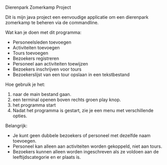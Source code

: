 
Dierenpark Zomerkamp Project

Dit is mijn java project een eenvoudige applicatie om een dierenpark zomerkamp te beheren via de commandline.

Wat kan je doen met dit programma:
- Personeelsleden toevoegen
- Activiteiten toevoegen
- Tours toevoegen
- Bezoekers registreren
- Personeel aan activiteiten toewijzen
- Bezoekers inschrijven voor tours
- Bezoekerslijst van een tour opslaan in een tekstbestand

Hoe gebruik je het:
1. naar de main bestand gaan.
2. een terminal openen boven rechts groen play knop.
3. het programma start
4. Nadat het programma is gestart, zie je een menu met verschillende opties.

Belangrijk:
- Je kunt geen dubbele bezoekers of personeel met dezelfde naam toevoegen.
- Personeel kan alleen aan activiteiten worden gekoppeld, niet aan tours.
- Bezoekers kunnen alleen worden ingeschreven als ze voldoen aan de leeftijdscategorie en er plaats is.

